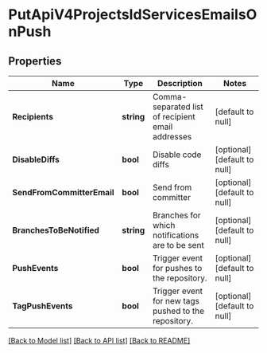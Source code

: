 # PutApiV4ProjectsIdServicesEmailsOnPush

## Properties
Name | Type | Description | Notes
------------ | ------------- | ------------- | -------------
**Recipients** | **string** | Comma-separated list of recipient email addresses | [default to null]
**DisableDiffs** | **bool** | Disable code diffs | [optional] [default to null]
**SendFromCommitterEmail** | **bool** | Send from committer | [optional] [default to null]
**BranchesToBeNotified** | **string** | Branches for which notifications are to be sent | [optional] [default to null]
**PushEvents** | **bool** | Trigger event for pushes to the repository. | [optional] [default to null]
**TagPushEvents** | **bool** | Trigger event for new tags pushed to the repository. | [optional] [default to null]

[[Back to Model list]](../README.md#documentation-for-models) [[Back to API list]](../README.md#documentation-for-api-endpoints) [[Back to README]](../README.md)


